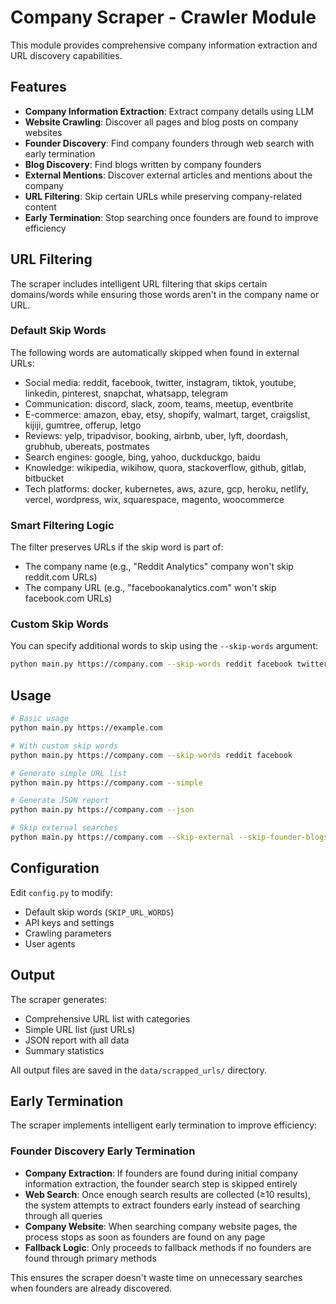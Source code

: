 # Company Scraper - Crawler Module

This module provides comprehensive company information extraction and URL discovery capabilities.

## Features

- **Company Information Extraction**: Extract company details using LLM
- **Website Crawling**: Discover all pages and blog posts on company websites
- **Founder Discovery**: Find company founders through web search with early termination
- **Blog Discovery**: Find blogs written by company founders
- **External Mentions**: Discover external articles and mentions about the company
- **URL Filtering**: Skip certain URLs while preserving company-related content
- **Early Termination**: Stop searching once founders are found to improve efficiency

## URL Filtering

The scraper includes intelligent URL filtering that skips certain domains/words while ensuring those words aren't in the company name or URL.

### Default Skip Words

The following words are automatically skipped when found in external URLs:
- Social media: reddit, facebook, twitter, instagram, tiktok, youtube, linkedin, pinterest, snapchat, whatsapp, telegram
- Communication: discord, slack, zoom, teams, meetup, eventbrite
- E-commerce: amazon, ebay, etsy, shopify, walmart, target, craigslist, kijiji, gumtree, offerup, letgo
- Reviews: yelp, tripadvisor, booking, airbnb, uber, lyft, doordash, grubhub, ubereats, postmates
- Search engines: google, bing, yahoo, duckduckgo, baidu
- Knowledge: wikipedia, wikihow, quora, stackoverflow, github, gitlab, bitbucket
- Tech platforms: docker, kubernetes, aws, azure, gcp, heroku, netlify, vercel, wordpress, wix, squarespace, magento, woocommerce

### Smart Filtering Logic

The filter preserves URLs if the skip word is part of:
- The company name (e.g., "Reddit Analytics" company won't skip reddit.com URLs)
- The company URL (e.g., "facebookanalytics.com" won't skip facebook.com URLs)

### Custom Skip Words

You can specify additional words to skip using the `--skip-words` argument:

```bash
python main.py https://company.com --skip-words reddit facebook twitter
```

## Usage

```bash
# Basic usage
python main.py https://example.com

# With custom skip words
python main.py https://company.com --skip-words reddit facebook

# Generate simple URL list
python main.py https://company.com --simple

# Generate JSON report
python main.py https://company.com --json

# Skip external searches
python main.py https://company.com --skip-external --skip-founder-blogs
```

## Configuration

Edit `config.py` to modify:
- Default skip words (`SKIP_URL_WORDS`)
- API keys and settings
- Crawling parameters
- User agents

## Output

The scraper generates:
- Comprehensive URL list with categories
- Simple URL list (just URLs)
- JSON report with all data
- Summary statistics

All output files are saved in the `data/scrapped_urls/` directory.

## Early Termination

The scraper implements intelligent early termination to improve efficiency:

### Founder Discovery Early Termination

- **Company Extraction**: If founders are found during initial company information extraction, the founder search step is skipped entirely
- **Web Search**: Once enough search results are collected (≥10 results), the system attempts to extract founders early instead of searching through all queries
- **Company Website**: When searching company website pages, the process stops as soon as founders are found on any page
- **Fallback Logic**: Only proceeds to fallback methods if no founders are found through primary methods

This ensures the scraper doesn't waste time on unnecessary searches when founders are already discovered. 